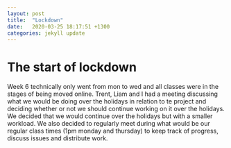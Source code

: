 ```yaml
---
layout: post
title:  "Lockdown"
date:   2020-03-25 18:17:51 +1300
categories: jekyll update
---
```


# The start of lockdown

Week 6 technically only went from mon to wed and all classes were in the stages of being moved online. Trent, Liam and I had a meeting discussing what we would be doing over the holidays in relation to te project and deciding whether or not we should continue working on it over the holidays. We decided that we would continue over the holidays but with a smaller workload. We also decided to regularly meet during what would be our regular class times (1pm monday and thursday) to keep track of progress, discuss issues and distribute work.